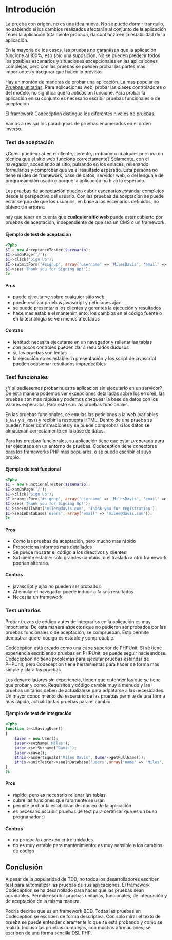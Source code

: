 # Introdución

La prueba con origen, no es una idea nueva. No se puede dormir tranquilo, no sabiendo si los cambios realizados afectarán al conjunto de la aplicación
Tener la aplicación totalmente probada, da confianza en la estabilidad de la aplicación.

En la mayoría de los casos, las pruebas no garantizan que la aplicación funcione al 100%, eso solo una suposición. No se pueden predecir todos los posibles escenarios y situaciones excepcionales en las aplicaicones complejas, pero con las pruebas se pueden probar las partes mas importantes y asegurar que hacen lo previsto

Hay un montón de maneras de probar una aplicación. La mas popular es [Pruebas unitarias](http://es.wikipedia.org/wiki/Prueba_unitaria). Para aplicaciones web, probar las clases controladores o del modelo, no significa que la aplicación funcione. Para probar la aplicación en su conjunto es necesario escribir pruebas funcionales o de aceptación

El framework Codeception distingue los diferentes niveles de pruebas. 

Vamos a revisar los paradigmas de pruebas enumerados en el orden inverso.

### Test de aceptación

¿Como pueden saber, el cliente, gerente, probador o cualquier persona no técnica que el sitio web funciona correctamente?
Solamente, con el navegador, accediendo al sitio, pulsando en los enlaces, rellenando formularios y comprobar que ve el resultado esperado. Esta persona no tiene ni idea de framework, base de datos, servidor web, o del lenguaje de programamción usado o porque la aplicación no hizo lo esperado.

Las pruebas de acepctación pueden cubrir escenarios estandar complejos desde la perspectiva del usuario. Con las pruebas de aceptación se puede estar seguro de que los usuarios, en base a los escenarios definidos, no obtendrán errores.

hay que tener en cuenta que **cualquier sitio web** puede estar cubierto por pruebas de aceptación, independiente de que sea un CMS o un framework.

#### Ejemplo de test de aceptación

```php
<?php
$I = new AcceptanceTester($scenario);
$I->amOnPage('/');
$I->click('Sign Up');
$I->submitForm('#signup', array('username' => 'MilesDavis', 'email' => 'miles@davis.com'));
$I->see('Thank you for Signing Up!');
?>
```

#### Pros

* puede ejecutarse sobre cualquier sitio web
* puede realizar pruebas javascript y peticiones ajax
* se puede presentar a los clientes y gerentes la ejecución y resultados
* hace mas estable el mantenimiento: los cambios en el código fuente o en la tecnología se ven menos afectados

#### Contras
* lentitud: necesita ejecutarse en un navegador y rellenar las tablas
* con pocos controles pueden dar a resultados dudosos
* si, las pruebas son lentas
* la ejecución no es estable: la presentación y los script de javascript pueden ocasionar resultados impredecibles


### Test funcionales

¿Y si pudiesemos probar nuestra aplicación sin ejecutarlo en un servidor? De esta manera podemos ver excepciones detalladas sobre los errores, las pruebas son mas rápidas y podemos chequear la base de datos con los valores esperados. Para esto son las pruebas funcionales.

En las pruebas funcionales, se emulas las peticiones a la web (variables `$_GET` y `$_POST`) y recibir la respuesta HTML. Dentro de una prueba se pueden hacer confirmaciones y se puede comprobar si los datos se almacenan correctamente en la base de datos.

Para las pruebas funcionales, su aplicación tiene que estar preparada para ser ejecutada en un entorno de pruebas. Codeception tiene conectores para los frameworks PHP mas populares, o se puede escribir el suyo propio.

#### Ejemplo de test funcional

```php
<?php
$I = new FunctionalTester($scenario);
$I->amOnPage('/');
$I->click('Sign Up');
$I->submitForm('#signup', array('username' => 'MilesDavis', 'email' => 'miles@davis.com'));
$I->see('Thank you for Signing Up!');
$I->seeEmailSent('miles@davis.com', 'Thank you for registration');
$I->seeInDatabase('users', array('email' => 'miles@davis.com'));
?>
```

#### Pros

* Como las pruebas de aceptación, pero mucho mas rápido
* Proporciona informes mas detallados
* Se puede mostrar el código a los directivos y clientes
* Suficiente estable: solo grandes cambios, o el traslado a otro framework podrían alterarlo.

#### Contras

* javascript y ajax no pueden ser probados
* Al emular el navegador puede inducir a falsos resultados
* Necesita un framework

### Test unitarios

Probar trozos de código antes de integrarlos en la aplicación es muy importante. De esta manera aspectos que no pudieron ser probados por las pruebas funcionales o de aceptación, se comprueban. Esto permite demostrar que el código es estable y comprobable.

Codeception está creado como una capa superior de [PHPUnit](http://www.phpunit.de/). Si se tiene experiencia escribiendo pruebas en PHPUnit, se puede seguir hacieéndose. Codeception no tiene problemas para ejecutar pruebas estandar de PHPUnit, pero Codeception tiene herramientas para hacer de forma mas simple y clara las pruebas.

Los desarrolladores sin experiencia, tienen que entender los que se tiene que probar y como. Requisitos y código cambía muy a menudo y las pruebas unitarios deben de actualizarse para adpatarse a las necesidades. Un mayor conocimiento del escenario de las pruebas permite de una forma mas rápida, actualizar las pruebas para el cambio.

#### Ejemplo de test de integración

```php
<?php
function testSavingUser()
{
    $user = new User();
    $user->setName('Miles');
    $user->setSurname('Davis');
    $user->save();
    $this->assertEquals('Miles Davis', $user->getFullName());
    $this->unitTester->seeInDatabase('users',array('name' => 'Miles', 'surname' => 'Davis'));
}
?>
```

#### Pros

* rápido, pero es necesario rellenar las tablas
* cubre las funciones que raramente se usan
* permite probar la estabilidad del nucleo de la aplicación
* es necesario escribir pruebas de test para certificar que es un buen programador :)

#### Contras

* no prueba la conexión entre unidades
* no es muy estable para mantenimiento: es muy sensible a los cambios de código

## Conclusión

A pesar de la popularidad de TDD, no todos los desarrolladores escriben test para automatizar las pruebas de sus aplicaciones. El framework Codeception se ha desarrollado para hacer que las pruebas sean agradables. Permite escribir pruebas unitarias, funcionales, de integración y de aceptación de la misma manera.

Podría decirse que es un framework BDD. Todas las pruebas en Codeception se escriben de forma descriptiva. Con sólo mirar el texto de prueba se puede entender claramente lo que se está probando y cómo se realiza. Incluso las pruebas complejas, con muchas afirmaciones, se escriben de una forma sencilla DSL PHP.
